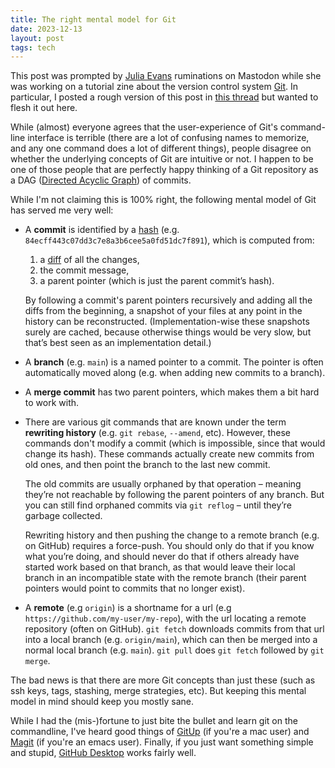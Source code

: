 ```yaml
---
title: The right mental model for Git
date: 2023-12-13
layout: post
tags: tech
---
```


This post was prompted by [Julia Evans](https://jvns.ca) ruminations on Mastodon while she was working on a tutorial zine about the version control system [Git](https://git-scm.com). In particular, I posted a rough version of this post in [this thread](https://hachyderm.io/@mb21/111569162158572506) but wanted to flesh it out here.

While (almost) everyone agrees that the user-experience of Git's command-line interface is terrible (there are a lot of confusing names to memorize, and any one command does a lot of different things), people disagree on whether the underlying concepts of Git are intuitive or not. I happen to be one of those people that are perfectly happy thinking of a Git repository as a DAG ([Directed Acyclic Graph](https://en.wikipedia.org/wiki/Directed_acyclic_graph)) of commits.

While I'm not claiming this is 100% right, the following mental model of Git has served me very well:

- A **commit** is identified by a [hash](https://www.codecademy.com/resources/blog/what-is-hashing/) (e.g. `84ecff443c07dd3c7e8a3b6cee5a0fd51dc7f891`), which is computed from:
   1. a [diff](https://en.wikipedia.org/wiki/Diff) of all the changes,
   2. the commit message,
   3. a parent pointer (which is just the parent commit’s hash).
   
    By following a commit's parent pointers recursively and adding all the diffs from the beginning, a snapshot of your files at any point in the history can be reconstructed. (Implementation-wise these snapshots surely are cached, because otherwise things would be very slow, but that’s best seen as an implementation detail.)

- A **branch** (e.g. `main`) is a named pointer to a commit. The pointer is often automatically moved along (e.g. when adding new commits to a branch).

- A **merge commit** has two parent pointers, which makes them a bit hard to work with.

- There are various git commands that are known under the term **rewriting history** (e.g. `git rebase`, `--amend`, etc). However, these commands don't modify a commit (which is impossible, since that would change its hash). These commands actually create new commits from old ones, and then point the branch to the last new commit.
 
    The old commits are usually orphaned by that operation – meaning they’re not reachable by following the parent pointers of any branch. But you can still find orphaned commits via `git reflog` – until they’re garbage collected.
    
    Rewriting history and then pushing the change to a remote branch (e.g. on GitHub) requires a force-push. You should only do that if you know what you’re doing, and should never do that if others already have started work based on that branch, as that would leave their local branch in an incompatible state with the remote branch (their parent pointers would point to commits that no longer exist).

- A **remote** (e.g `origin`) is a shortname for a url (e.g `https://github.com/my-user/my-repo`), with the url locating a remote repository (often on GitHub). `git fetch` downloads commits from that url into a local branch (e.g. `origin/main`), which can then be merged into a normal local branch (e.g. `main`). `git pull` does `git fetch` followed by `git merge`.

The bad news is that there are more Git concepts than just these (such as ssh keys, tags, stashing, merge strategies, etc). But keeping this mental model in mind should keep you mostly sane.

While I had the (mis-)fortune to just bite the bullet and learn git on the commandline, I've heard good things of [GitUp](https://gitup.co) (if you're a mac user) and [Magit](https://magit.vc) (if you're an emacs user). Finally, if you just want something simple and stupid, [GitHub Desktop](https://desktop.github.com) works fairly well.